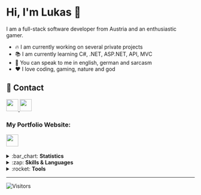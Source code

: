 # Hi, I'm Lukas :wave:

I am a full-stack software developer from Austria and an enthusiastic gamer.

- :fire: I am currently working on several private projects
- :books: I am currently learning C#, .NET, ASP.NET, API, MVC
- :speech_balloon: You can speak to me in english, german and sarcasm
- :heart: I love coding, gaming, nature and god

## :page_with_curl: Contact

<a href="mailto: contact@lukas-volgger.at" target="_blank">
  <img src="https://img.shields.io/static/v1?label=&message=EMAIL&color=%23202121&style=for-the-badge&logo=protonmail&logoColor=%23ECB831" height="32">
</a>
<a href="https://www.linkedin.com/in/lukas-volgger-894541251/" target="_blank">
  <img src="https://img.shields.io/static/v1?label=&message=linkedin&color=%23202121&style=for-the-badge&logo=linkedin&logoColor=%230961B8" height="32">
</a>

<br>

### My Portfolio Website:

<a href="https://lukas-volgger.at" target="_blank">
  <img src="https://img.shields.io/static/v1?label=&message=www.lukas-volgger.at&color=%23202121&style=for-the-badge&logo=googlechrome&logoColor=%2339a6e6" height="32">
</a>

<br>
<br>

<details> 
  <summary>:bar_chart: <b>Statistics</b></summary>
  <br>
  
  <img alt="Lukas Volgger's Top Languages" src="https://github-readme-stats.vercel.app/api/top-langs/?username=LukasVolgger&layout=compact&bg_color=202121&hide_border=true&text_color=ffffff&title_color=e64d39" height="200px" />
  <br>
  <img alt="Lukas Volgger's GitHub stats" src="https://github-readme-stats.vercel.app/api?username=LukasVolgger&show_icons=true&bg_color=202121&hide_border=true&text_color=ffffff&title_color=ff035f" height="200px" />

</details>

<details> 
  <summary>:zap: <b>Skills & Languages</b></summary>
  <br>

  <img src="https://img.shields.io/static/v1?label=&message=CSHARP&color=%23202121&style=for-the-badge&logo=csharp&logoColor=%236F1C7B" height="32">
  <img src="https://img.shields.io/static/v1?label=&message=.NET&color=%23202121&style=for-the-badge&logo=dotnet&logoColor=%235632D5" height="32">
  <img src="https://img.shields.io/static/v1?label=&message=Java&color=%23202121&style=for-the-badge&logo=openjdk&logoColor=%23E97B18" height="32">
  <img src="https://img.shields.io/static/v1?label=&message=React&color=%23202121&style=for-the-badge&logo=react&logoColor=%2361DBFB" height="32">
  <img src="https://img.shields.io/static/v1?label=&message=Angular&color=%23202121&style=for-the-badge&logo=angular&logoColor=%23D2002F" height="32">
  <img src="https://img.shields.io/static/v1?label=&message=JavaScript&color=%23202121&style=for-the-badge&logo=JavaScript&logoColor=%23EAD41C" height="32">
  <img src="https://img.shields.io/static/v1?label=&message=TypeScript&color=%23202121&style=for-the-badge&logo=typescript&logoColor=%232F74C0" height="32">
  <img src="https://img.shields.io/static/v1?label=&message=HTML5&color=%23202121&style=for-the-badge&logo=html5&logoColor=%23D84924" height="32">
  <img src="https://img.shields.io/static/v1?label=&message=CSS3&color=%23202121&style=for-the-badge&logo=css3&logoColor=%232449D8" height="32">
  <img src="https://img.shields.io/static/v1?label=&message=MySQL&color=%23202121&style=for-the-badge&logo=mysql&logoColor=%23006F88" height="32">
  <img src="https://img.shields.io/static/v1?label=&message=Git&color=%23202121&style=for-the-badge&logo=git&logoColor=%23E94E31" height="32">
  <img src="https://img.shields.io/static/v1?label=&message=Bootstrap&color=%23202121&style=for-the-badge&logo=bootstrap&logoColor=%23880AFB" height="32">
  <img src="https://img.shields.io/static/v1?label=&message=Material+Design&color=%23202121&style=for-the-badge&logo=material-design&logoColor=%236F6F6F" height="32">
 
</details>

<details> 
  <summary>:rocket: <b>Tools</b></summary>
  <br>

  <img src="https://img.shields.io/static/v1?label=&message=IntelliJ+IDEA&color=%23202121&style=for-the-badge&logo=intellijidea&logoColor=%23EFEFEF" height="32">
  <img src="https://img.shields.io/static/v1?label=&message=VS+Code&color=%23202121&style=for-the-badge&logo=visual-studio-code&logoColor=%2341A2E9" height="32">
  <img src="https://img.shields.io/static/v1?label=&message=Docker&color=%23202121&style=for-the-badge&logo=docker&logoColor=%230997E5" height="32">
  <img src="https://img.shields.io/static/v1?label=&message=Node.JS&color=%23202121&style=for-the-badge&logo=node.js&logoColor=%237CC327" height="32">
  <img src="https://img.shields.io/static/v1?label=&message=Firebase&color=%23202121&style=for-the-badge&logo=firebase&logoColor=%23F2C12D" height="32">
  <img src="https://img.shields.io/static/v1?label=&message=GitHub&color=%23202121&style=for-the-badge&logo=github&logoColor=%23ffffff" height="32">
  
</details>
  
  ---
  
![Visitors](https://api.visitorbadge.io/api/VisitorHit?user=LukasVolgger&repo=LukasVolgger&labelColor=%23202121&countColor=%23202121)
